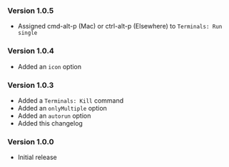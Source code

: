 ### Version 1.0.5
- Assigned cmd-alt-p (Mac) or ctrl-alt-p (Elsewhere) to `Terminals: Run single`

### Version 1.0.4
- Added an `icon` option

### Version 1.0.3
- Added a `Terminals: Kill` command
- Added an `onlyMultiple` option
- Added an `autorun` option
- Added this changelog

### Version 1.0.0
- Initial release
